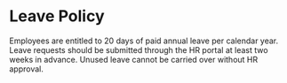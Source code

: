 # Leave Policy

Employees are entitled to 20 days of paid annual leave per calendar year. Leave requests should be submitted through the HR portal at least two weeks in advance. Unused leave cannot be carried over without HR approval. 